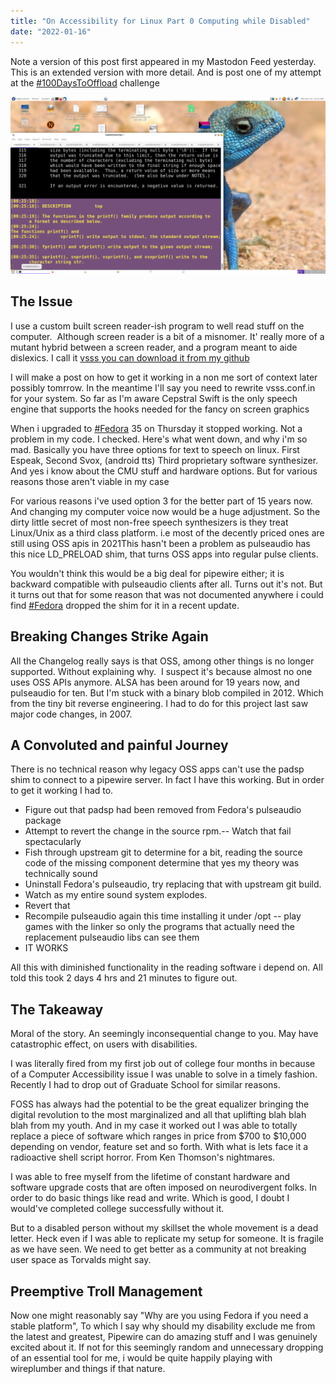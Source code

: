 ```yaml
---
title: "On Accessibility for Linux Part 0 Computing while Disabled"
date: "2022-01-16"
---
```


Note a version of this post first appeared in my Mastodon Feed yesterday. This is an extended version with more detail. And is post one of my attempt at the [#100DaysToOffload](https://100daystooffload.com/) challenge

![](/assets/images/vsss.png)

## The Issue

I use a custom built screen reader-ish program to well read stuff on the computer.  Although screen reader is a bit of a misnomer. It' really more of a mutant hybrid between a screen reader, and a program meant to aide dislexics. I call it [vsss you can download it from my github](https://github.com/marnold/vsss) 

I will make a post on how to get it working in a non me sort of context later possibly tomrrow. In the meantime I'll say you need to rewrite vsss.conf.in for your system. So far as I'm aware Cepstral Swift is the only speech engine that supports the hooks needed for the fancy on screen graphics

When i upgraded to [#Fedora](https://treefort.piusbird.space/tags/Fedora) 35 on Thursday it stopped working. Not a problem in my code. I checked. Here's what went down, and why i'm so mad. Basically you have three options for text to speech on linux. First Espeak, Second Svox, (android tts) Third proprietary software synthesizer. And yes i know about the CMU stuff and hardware options. But for various reasons those aren't viable in my case

For various reasons i've used option 3 for the better part of 15 years now. And changing my computer voice now would be a huge adjustment. So the dirty little secret of most non-free speech synthesizers is they treat Linux/Unix as a third class platform. i.e most of the decently priced ones are still using OSS apis in 2021This hasn't been a problem as pulseaudio has this nice LD\_PRELOAD shim, that turns OSS apps into regular pulse clients.

You wouldn't think this would be a big deal for pipewire either; it is backward compatible with pulseaudio clients after all. Turns out it's not. But it turns out that for some reason that was not documented anywhere i could find [#Fedora](https://treefort.piusbird.space/tags/Fedora) dropped the shim for it in a recent update.

## Breaking Changes Strike Again

All the Changelog really says is that OSS, among other things is no longer supported. Without explaining why.  I suspect it's because almost no one uses OSS APIs anymore. ALSA has been around for 19 years now, and pulseaudio for ten. But I'm stuck with a binary blob compiled in 2012. Which from the tiny bit reverse engineering. I had to do for this project last saw major code changes, in 2007.

## A Convoluted and painful Journey

There is no technical reason why legacy OSS apps can't use the padsp shim to connect to a pipewire server. In fact I have this working. But in order to get it working I had to.

- Figure out that padsp had been removed from Fedora's pulseaudio package
- Attempt to revert the change in the source rpm.-- Watch that fail spectacularly
- Fish through upstream git to determine for a bit, reading the source code of the missing component determine that yes my theory was technically sound
- Uninstall Fedora's pulseaudio, try replacing that with upstream git build.
- Watch as my entire sound system explodes.
- Revert that
- Recompile pulseaudio again this time installing it under /opt -- play games with the linker so only the programs that actually need the replacement pulseaudio libs can see them
- IT WORKS

All this with diminished functionality in the reading software i depend on. All told this took 2 days 4 hrs and 21 minutes to figure out.

## The Takeaway

Moral of the story. An seemingly inconsequential change to you. May have catastrophic effect, on users with disabilities.

I was literally fired from my first job out of college four months in because of a Computer Accessibility issue I was unable to solve in a timely fashion. Recently I had to drop out of Graduate School for similar reasons.

FOSS has always had the potential to be the great equalizer bringing the digital revolution to the most marginalized and all that uplifting blah blah blah from my youth. And in my case it worked out I was able to totally replace a piece of software which ranges in price from $700 to $10,000 depending on vendor, feature set and so forth. With what is lets face it a radioactive shell script horror. From Ken Thomson's nightmares.

I was able to free myself from the lifetime of constant hardware and software upgrade costs that are often imposed on neurodivergent folks. In order to do basic things like read and write. Which is good, I doubt I would've completed college successfully without it.

But to a disabled person without my skillset the whole movement is a dead letter. Heck even if I was able to replicate my setup for someone. It is fragile as we have seen. We need to get better as a community at not breaking user space as Torvalds might say.

## Preemptive Troll Management

Now one might reasonably say "Why are you using Fedora if you need a stable platform", To which I say why should my disability exclude me from the latest and greatest, Pipewire can do amazing stuff and I was genuinely excited about it. If not for this seemingly random and unnecessary dropping of an essential tool for me, i would be quite happily playing with wireplumber and things if that nature.
